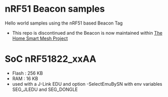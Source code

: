 # nRF51 Beacon samples
Hello world samples using the nRF51 based Beacon Tag

 - This repo is discontinued and the Beacon is now maintained within [The Home Smart Mesh Project](https://github.com/HomeSmartMesh/IoT_Frameworks/tree/master/nRF51_Beacon)

# SoC nRF51822_xxAA
* Flash : 256 KB
* RAM : 16 KB
* used with a J-Link EDU and option -SelectEmuBySN with env variables SEG_JLEDU and SEG_DONGLE
